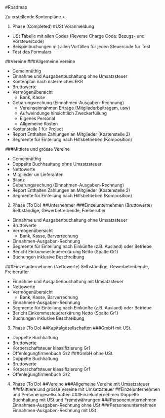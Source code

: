 #Roadmap 

Zu erstellende Kontenpläne x

1. Phase (Completed)
#USt Voranmeldung
- USt Tabelle mit allen Codes (Reverse Charge Code:  Bezugs- und Vorsteuercode)
- Beispielbuchungen mit allen Vorfällen für jeden Steuercode für Test
- Test des Formulars 

##Vereine
###Allgemeine  Vereine  
- Gemeinnüthig
- Einnahme und Ausgabenbuchaltung ohne Umsatzsteuer
- Kontenplan nach österreiches EKR
- Bruttowerte
- Vermögenübersicht
  - Bank, Kasse
- Gebarungsrechung (Einnahmen-Ausgaben-Rechnung)
  - Vereinseinnahmen Erträge (Mitgliederbeiträgem, usw)
  - Aufweindunge hinsichtlich Zweckerfüllung
  - Eigenes Personal
  - Allgemeine Kosten
- Kostenstelle 1 für Project
- Report Enthalten Zahlungen an Mitglieder (Kostenstelle 2) 
- Segmente für Einteilung nach Hilfsbetrieben (Komposition)
  
###Mittlere und grösse Vereine  
- Gemeinnüthig 
- Doppelte Buchhaultung ohne Umsatzsteuer
- Nettowerte
- Mitglieder un Lieferanten
- Bilanz 
- Gebarungsrechung (Einnahmen-Ausgaben-Rechnung)
- Report Enthalten Zahlungen an Mitglieder (Kostenstelle 2) 
- Segmente für Einteilung nach Hilfsbetrieben (Komposition)

2. Phase (To Do)
##Unternehmer
###Einzelunternehmen (Bruttowerte)
Selbständige, Gewerbetreibende, Freiberufler
- Einnahme und Ausgabenbuchaltung ohne Umsatzsteuer
- Bruttowerte 
- Vermögenübersicht 
  - Bank, Kasse, Barverrechung 
- Einnahmen-Ausgaben-Rechnung 
- Segmente für Einteilung nach Einkünfte (z.B. Ausland) oder Betriebe
- Bericht Einkommesteuererkärung Netto (Spalte Gr1)
- Buchungen inklusive Beschreibung


###Einzelunternehmen (Nettowerte)
Selbständige, Gewerbetreibende, Freiberufler
- Einnahme und Ausgabenbuchaltung mit Umsatzsteuer
- Nettowerte
- Vermögenübersicht 
  - Bank, Kasse, Barverrechung 
- Einnahmen-Ausgaben-Rechnung 
- Segmente für Einteilung nach Einkünfte (z.B. Ausland) oder Betriebe
- Bericht Einkommesteuererkärung Netto (Spalte Gr1)
- Buchungen inklusive Beschreibung

3. Phase (To Do)
##Kapitalgesellschaften 
###GmbH mit USt.
- Doppelte Buchhaltung
- Bruttowerte
- Körperschaftsteuer klassifizierung Gr1
- Offenlegungfirmenbuch Gr2
###GmbH ohne USt.
- Doppelte Buchhaltung
- Bruttowerte
- Körperschaftsteuer klassifizierung Gr1
- Offenlegungfirmenbuch Gr2
  
4. Phase (To Do)
##Vereine
###Allgemeine  Vereine  mit Umsatzsteuer
###Mittlere und grösse Vereine  mit Umsatzsteuer
##Einzelunternehmen und Personengesellschaften
###Einzelunternehmen Doppelte Buchhaltung mit USt und Fremdwährungen
###Personenunternehmen Einnahmen-Ausgaben-Rechnung ohne USt
###Personenunternehmen Einnahmen-Ausgaben-Rechnung mit USt

  
